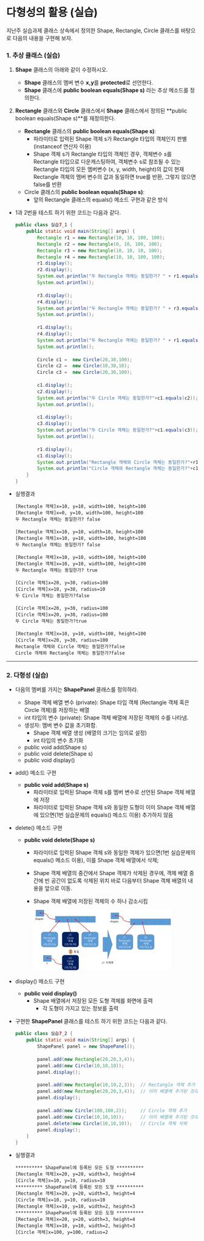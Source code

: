 # 다형성의 활용 (실습)

지난주 실습과제 클래스 상속에서 정의한 Shape, Rectangle, Circle 클래스를 바탕으로 다음의 내용을 구현해 보자.

<a name="1"></a>
### 1. 추상 클래스 (실습)

1. **Shape** 클래스의 아래와 같이 수정하시오.
	- **Shape** 클래스의 멤버 변수 **x,y**를 **protected**로 선언한다.
	- **Shape** 클래스에 **public boolean equals(Shape s)** 라는 추상 메소드를 정의한다.

2. **Rectangle** 클래스와 **Circle** 클래스에서 **Shape** 클래스에서 정의된 **public boolean equals(Shape s)**를 재정의한다.
	- **Rectangle** 클래스의 **public boolean equals(Shape s)**:
		-	파라미터로 입력된 Shape 객체 s가 Rectangle 타입의 객체인지 판별 (instanceof 연산자 이용)
		- Shape 객체 s가 Rectangle 타입의 객체인 경우, 객체변수 s를 Rectangle 타입으로 다운캐스팅하여, 객체변수 s로 참조될 수 있는 Rectangle 타입의 모든 멤버변수 (x, y, width, height)의 값이 현재 Rectangle 객체의 멤버 변수의 값과 동일하면 true를 반환, 그렇지 않으면 false를 반환
	- Circle 클래스의 **public boolean equals(Shape s)**:
		- 앞의 Rectangle 클래스의 equals() 메소드 구현과 같은 방식

- 1과 2번을 테스트 하기 위한 코드는 다음과 같다.

	```java
	public class 실습7_1 {
	    public static void main(String[] args) {
	        Rectangle r1 = new Rectangle(10, 10, 100, 100);
	        Rectangle r2 = new Rectangle(0, 10, 100, 100);
	        Rectangle r3 = new Rectangle(10, 10, 10, 100);
	        Rectangle r4 = new Rectangle(10, 10, 100, 100);
	        r1.display();
	        r2.display();
	        System.out.println("두 Rectangle 객체는 동일한가? " + r1.equals(r2));
	        System.out.println();

	        r3.display();
	        r4.display();
	        System.out.println("두 Rectangle 객체는 동일한가? " + r3.equals(r4));
	        System.out.println();

	        r1.display();
	        r4.display();
	        System.out.println("두 Rectangle 객체는 동일한가? " + r1.equals(r4));
	        System.out.println();

	        Circle c1 =  new Circle(20,30,100);
	        Circle c2 =  new Circle(10,30,10);
	        Circle c3 =  new Circle(20,30,100);

	        c1.display();
	        c2.display();
	        System.out.println("두 Circle 객체는 동일한가?"+c1.equals(c2));
	        System.out.println();

	        c1.display();
	        c3.display();
	        System.out.println("두 Circle 객체는 동일한가?"+c1.equals(c3));
	        System.out.println();

	        r1.display();
	        c1.display();
	        System.out.println("Rectangle 객체와 Circle 객체는 동일한가?"+r1.equals(c1));
	        System.out.println("Circle 객체와 Rectangle 객체는 동일한가?"+c1.equals(r1));
	    }
	}

	```

- 실행결과

	```
	[Rectangle 객체]x=10, y=10, width=100, height=100
	[Rectangle 객체]x=0, y=10, width=100, height=100
	두 Rectangle 객체는 동일한가? false

	[Rectangle 객체]x=10, y=10, width=10, height=100
	[Rectangle 객체]x=10, y=10, width=100, height=100
	두 Rectangle 객체는 동일한가? false

	[Rectangle 객체]x=10, y=10, width=100, height=100
	[Rectangle 객체]x=10, y=10, width=100, height=100
	두 Rectangle 객체는 동일한가? true

	[Circle 객체]x=20, y=30, radius=100
	[Circle 객체]x=10, y=30, radius=10
	두 Circle 객체는 동일한가?false

	[Circle 객체]x=20, y=30, radius=100
	[Circle 객체]x=20, y=30, radius=100
	두 Circle 객체는 동일한가?true

	[Rectangle 객체]x=10, y=10, width=100, height=100
	[Circle 객체]x=20, y=30, radius=100
	Rectangle 객체와 Circle 객체는 동일한가?false
	Circle 객체와 Rectangle 객체는 동일한가?false

	```

---
<a name="2"></a>
### 2. 다형성 (실습)

- 다음의 멤버를 가지는 **ShapePanel** 클래스를 정의하라.
	- Shape 객체 배열 변수 (private): Shape 타입 객체 (Rectangle 객체 혹은 Circle 객체)를 저장하는 배열
	- int 타입의 변수 (private): Shape 객체 배열에 저장된 객체의 수를 나타냄.
	- 생성자: 멤버 변수 값을 초기화함.
		- Shape 객체 배열 생성 (배열의 크기는 임의로 설정)
		- int 타입의 변수 초기화
	- public void add(Shape s)
	- public void delete(Shape s)
	- public void display()

- add() 메소드 구현
	- **public void add(Shape s)**
		- 파라미터로 입력된 Shape 객체 s를 멤버 변수로 선언된 Shape 객체 배열에 저장
		- 파라미터로 입력된 Shape 객체 s와 동일한 도형이 이미 Shape 객체 배열에 있으면(1번 실습문제의 equals() 메소드 이용) 추가하지 않음

- delete() 메소드 구현
	- **public void delete(Shape s)**
		- 파라미터로 입력된 Shape 객체 s와 동일한 객체가 있으면(1번 실습문제의 equals() 메소드 이용), 이를 Shape 객체 배열에서 삭제;
		- Shape 객체 배열의 중간에서 Shape 객체가 삭제된 경우에, 객체 배열 중간에 빈 공간이 없도록 삭제된 위치 바로 다음부터 Shape 객체 배열의 내용을 앞으로 이동.
		- Shape 객체 배열에 저장된 객체의 수 하나 감소시킴

			![](figure/poly-practice.jpg)
			
- display() 메소드 구현
	- **public void display()**
		- Shape 배열에서 저장된 모든 도형 객체를 화면에 출력
			- 각 도형이 가지고 있는 정보를 출력

- 구현한 **ShapePanel** 클래스를 테스트 하기 위한 코드는 다음과 같다.

	```java
	public class 실습7_2 {
	    public static void main(String[] args) {
	        ShapePanel panel = new ShapePanel();

	        panel.add(new Rectangle(20,20,3,4));
	        panel.add(new Circle(10,10,10));
	        panel.display();

	        panel.add(new Rectangle(10,10,2,3));  // Rectangle 객체 추가
	        panel.add(new Rectangle(20,20,3,4));  // 이미 배열에 추가된 것과 동일하므로, 추가 안함
	        panel.display();

	        panel.add(new Circle(100,100,2));     // Circle 객체 추가
			panel.add(new Circle(10,10,10));      // 이미 배열에 추가된 것과 동일하므로, 추가 안함
	        panel.delete(new Circle(10,10,10));   // Circle 객체 삭제
	        panel.display();
	    }
	}

	```

- 실행결과

	```
	********** ShapePanel에 등록된 모든 도형 **********
	[Rectangle 객체]x=20, y=20, width=3, height=4
	[Circle 객체]x=10, y=10, radius=10
	********** ShapePanel에 등록된 모든 도형 **********
	[Rectangle 객체]x=20, y=20, width=3, height=4
	[Circle 객체]x=10, y=10, radius=10
	[Rectangle 객체]x=10, y=10, width=2, height=3
	********** ShapePanel에 등록된 모든 도형 **********
	[Rectangle 객체]x=20, y=20, width=3, height=4
	[Rectangle 객체]x=10, y=10, width=2, height=3
	[Circle 객체]x=100, y=100, radius=2
	```
